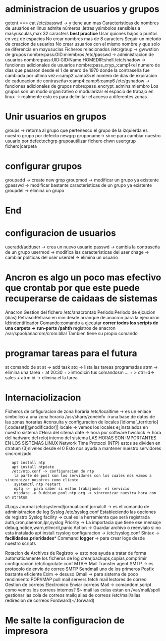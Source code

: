 # administracion de usuarios y grupos
getent === cat /etc/passwd -> y tiene aun mas
Caracteristicas de nombres de usuarios en linux
    admite números ,letras ysimbolos
    sensibles a masyusculas,max 32 caracters
    **best practice**
    Usar quiones bajos o puntos en vez de espacios
    No crear nombres mas de 8 caracters
    Seguir un metodo de creacion de usuarios
    No crear usuarios con el mismo nombre y que solo se diferencia en mayusuclas
Ficheros relacionados
/etc/group -> gwwstion de grupos
    nombre:pass:GID<identficador de grupo>:miembros
/etc/passwd -> administracion de usuarios
    nombre:pass:UID<identificador de usuario>:GID:Name:HOMEDIR:shell
/etc/shadow -> funciones adicionales de usuarios 
    nombre:pass_cryp_:camp1<el numero de dias que pasaron desde el 1 de enero de 1970 donde la contraseña fue cambiada por ultima vez>:camp2<el numero minimo de dias que se pide que se cambie la contra>:camp3<el numero de dias de expiracion de caducacion de contraseña>:camp4<el numero de dias antes que avisa wque caduca la contra>:camp5<cuantos dias de gracia antes de eliminar la cuenta>:camp6<un timestamp de fecha de caducidad de la cuenta>
/etc/gshadow -> funciones adicionales de grupos
    nobre:pass_encrypt_admins:miembro
Los grupos son un modo organizativo o modularizar el espacio de trabajo en linux -> realmente esto es para delimitar el acceso a diferentes zonas 
# Unir usuarios en grupos
groups -> retorna al grupo que pertenesco el grupo de la izquierda es nuestro grupo por defecto
newgrp gruponame-> sirve para cambiar nuestro usuario por defectochgrp grupoautilizar fichero
chwn user:grup fichero|carpeta
# configurar grupos
groupadd -> create new grop
groupmod -> modificar un grupo ya existente
gpasswd -> modificar bastante caracteristicas de un grupo ya existente
groupdel -> elimina un grupo
# End
# configuracion de usuarios
useradd/adduser<ofrece la interfaz interactiva para la creacion del usuario> -> crea un nuevo usuario
passwd -> cambia la contraseña de un grupo
usermod -> modifica las caracteristicas del user
chage -> cambiar politicas del user
userdel -> elimina un usuario
# Ancron es algo un poco mas efectivo que crontab por que este puede recuperarse de caidaas de sistemas 
Anacron
Gestion del  fichero /etc/anacrontab
Periodo:Periodo de ejcucion (dias)
Retraso:Retraso en min desde arranque de anacron para la ejecucion<es decir el tiempo que anacron retrasa una tarea una vez se percata que al anda mal>
Id:indentificador<un nombre cuaquiera>
Comando:comando a ejecutar
**correr todos los scripts de una carpeta -> run-parts /pahth**
registros de anacron /var/spool/anacrom/crom.bllal
Tambien tiene su propio comando

# programar tareas para el futura<osea programa una tarea en el tiempo y listo ahi acaba>
at
comando de at
    at -> add task
    atq -> lista las tareas programadas
    atrm -> elimina una tarea
    + at 20:30
    + >introdicin tus comandosm ...
    + > ctrl+d-> sales
    + atrm id -> elimina el la tarea
# Internaciolizacion 
Ficheros de cnfiguracion de zona horaria
/etc/localtime -> es un enlace simbolico a una zona horaria
/usr/share/zoneinfo ->una base de datos de las zonas horarias
#consulta y configuracion de locales
[idioma[_territorio][.codeset][@nodificador]]
locale -> vemos los locales e¿instalados en nuestro sistema
#Hora del sitema
date -> hora por software
hwclock -> hora del hadware del reloj interno del sistema
LAS HORAS SON IMPORTANTES EN LOS SISTEMAS LINUX
Network Time Protocol (NTP) estos se dividen en stratum (3)niveles desde el 0
Esto nos ayuda a mantener nuestro servidores sincronizado
```
   apt install ntp
   apt install ntpdate
   /etc/ntp.conf -> configuracion de ntp
    la parte de pool son los servidores con los cuales nos vamos a sincronizar nosotros como cliente
    systemctl ntp restart
    nptq ->  para saber si estan trabajando  el servicio
    ntpdate -u 0.debian.pool.ntp.org -> sincronizar nuestra hora con un stratum

```

#Logs
Journal 
    /etc/systemd/jornual.conf
jornalctl -> es el comando de administracion de log 
Syslog
    /etc/syslog.conf
Estableciendo las opciones de registro
Syslog
    facility -> cual es la herramienta que será registrada
        auth,cron,daemon,lpr,syslog
    Priority -> La importacia que tiene ese mensaje
        debug,notice,warn,ellmcrit,panic
    Action ->
        Guardar archivo o reenvialo
si no esta instalado apt install rsyslog
configuracion -> /etc/syslog.conf
Sintax -> **facilidades.prioridades***
Command **logger** -> para crear logs desde nuestro scripts

Rotacion de Archivos de Registro -> esto nos ayuda a tratar de forma automaticamente los ficheros de log crear,backups,copias,comprimir
configuracion /etc/logrotate.conf
    MTA-> Mail Transfer agent
    SMTP -> es protocolo de envio de correo
SMTP 
    Sendmail uno de los primeros
    Posfix bastante eficiente
    Exim -> desuso
    Qmail -> para sistema de poco rendimiento
POP/IMAP
    pull mail servers
    fetch mail
    lectores de correo
Gestion de correos Electronico
Enviar correos 
    Mail -> comandom,script
como vemos los correos internos?
    $~:mail
las colas estan en /var/mail/spoll
gestionar las cola de correos 
mailq
alias de correos /etc/mail/alias
redirecion de correos
    Fordward(~/.forward)
# Me salte la configuracion de impresora


